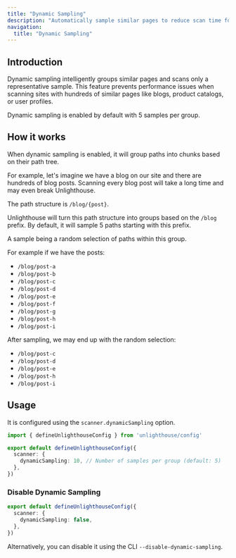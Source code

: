 ```yaml
---
title: "Dynamic Sampling"
description: "Automatically sample similar pages to reduce scan time for sites with many similar URLs like blogs or e-commerce."
navigation:
  title: "Dynamic Sampling"
---
```


## Introduction

Dynamic sampling intelligently groups similar pages and scans only a representative sample. This feature prevents performance issues when scanning sites with hundreds of similar pages like blogs, product catalogs, or user profiles.

Dynamic sampling is enabled by default with 5 samples per group.

## How it works

When dynamic sampling is enabled, it will group paths into chunks based on their path tree.

For example, let's imagine we have a blog on our site and there are hundreds of blog posts. Scanning every blog post will
take a long time and may even break Unlighthouse.

The path structure is `/blog/{post}`.

Unlighthouse will turn this path structure into groups based on the `/blog` prefix. By default, it will sample
5 paths starting with this prefix.

A sample being a random selection of paths within this group.

For example if we have the posts:
- `/blog/post-a`
- `/blog/post-b`
- `/blog/post-c`
- `/blog/post-d`
- `/blog/post-e`
- `/blog/post-f`
- `/blog/post-g`
- `/blog/post-h`
- `/blog/post-i`

After sampling, we may end up with the random selection:

- `/blog/post-c`
- `/blog/post-d`
- `/blog/post-e`
- `/blog/post-h`
- `/blog/post-i`

## Usage

It is configured using the `scanner.dynamicSampling` option.

```ts
import { defineUnlighthouseConfig } from 'unlighthouse/config'

export default defineUnlighthouseConfig({
  scanner: {
    dynamicSampling: 10, // Number of samples per group (default: 5)
  },
})
```

### Disable Dynamic Sampling

```ts
export default defineUnlighthouseConfig({
  scanner: {
    dynamicSampling: false,
  },
})
```

Alternatively, you can disable it using the CLI `--disable-dynamic-sampling`.
